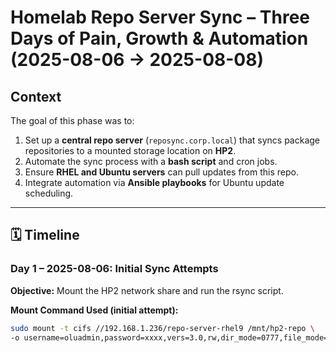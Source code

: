 # Homelab Repo Server Sync – Three Days of Pain, Growth & Automation (2025-08-06 → 2025-08-08)

## **Context**
The goal of this phase was to:
1. Set up a **central repo server** (`reposync.corp.local`) that syncs package repositories to a mounted storage location on **HP2**.
2. Automate the sync process with a **bash script** and cron jobs.
3. Ensure **RHEL and Ubuntu servers** can pull updates from this repo.
4. Integrate automation via **Ansible playbooks** for Ubuntu update scheduling.

---

## **🗓 Timeline**

### **Day 1 – 2025-08-06: Initial Sync Attempts**
**Objective:** Mount the HP2 network share and run the rsync script.

**Mount Command Used (initial attempt):**
```bash
sudo mount -t cifs //192.168.1.236/repo-server-rhel9 /mnt/hp2-repo \
-o username=oluadmin,password=xxxx,vers=3.0,rw,dir_mode=0777,file_mode=0777

